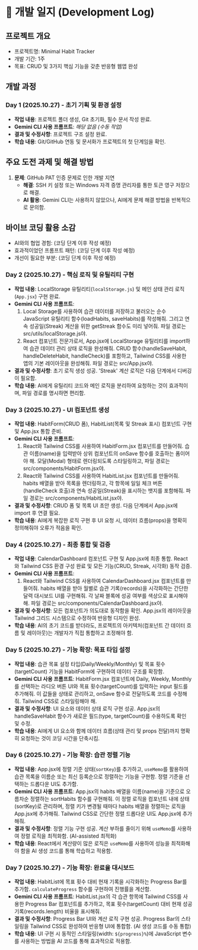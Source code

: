 # 📝 개발 일지 (Development Log)

## 프로젝트 개요
- 프로젝트명: Minimal Habit Tracker
- 개발 기간: 1주
- 목표: CRUD 및 3가지 핵심 기능을 갖춘 반응형 웹앱 완성

## 개발 과정
### Day 1 (2025.10.27) - 초기 기획 및 환경 설정
- **작업 내용**: 프로젝트 폴더 생성, Git 초기화, 필수 문서 작성 완료.
- **Gemini CLI 사용 프롬프트**: *해당 없음 (수동 작업)*
- **결과 및 수정사항**: 프로젝트 구조 설정 완료.
- **학습 내용**: Git/GitHub 연동 및 문서화가 프로젝트의 첫 단계임을 확인.

## 주요 도전 과제 및 해결 방법
1. **문제**: GitHub PAT 인증 문제로 인한 개발 지연
   - **해결**: SSH 키 설정 또는 Windows 자격 증명 관리자를 통한 토큰 영구 저장으로 해결.
   - **AI 활용**: Gemini CLI는 사용하지 않았으나, AI에게 문제 해결 방법을 반복적으로 문의함.

## 바이브 코딩 활용 소감
- AI와의 협업 경험: (코딩 단계 이후 작성 예정)
- 효과적이었던 프롬프트 패턴: (코딩 단계 이후 작성 예정)
- 개선이 필요한 부분: (코딩 단계 이후 작성 예정)

### Day 2 (2025.10.27) - 핵심 로직 및 유틸리티 구현
- **작업 내용**: LocalStorage 유틸리티(`localStorage.js`) 및 메인 상태 관리 로직(`App.jsx`) 구현 완료.
- **Gemini CLI 사용 프롬프트**:
  1. Local Storage를 사용하여 습관 데이터를 저장하고 불러오는 순수 JavaScript 유틸리티 함수(loadHabits, saveHabits)를 작성해줘. 그리고 연속 성공일(Streak) 계산을 위한 getStreak 함수도 미리 넣어줘. 파일 경로는 src/utils/localStorage.js야.
  2. React 컴포넌트 전문가로서, App.jsx에 LocalStorage 유틸리티를 import하여 습관 데이터 관리 상태 로직을 완성해줘. CRUD 함수(handleSaveHabit, handleDeleteHabit, handleCheck)를 포함하고, Tailwind CSS를 사용한 앱의 기본 레이아웃을 완성해줘. 파일 경로는 src/App.jsx야.
- **결과 및 수정사항**: 초기 로직 생성 성공. 'Streak' 계산 로직은 다음 단계에서 디버깅이 필요함.
- **학습 내용**: AI에게 유틸리티 코드와 메인 로직을 분리하여 요청하는 것이 효과적이며, 파일 경로를 명시하면 편리함.

### Day 3 (2025.10.27) - UI 컴포넌트 생성
- **작업 내용**: HabitForm(CRUD 폼), HabitList(목록 및 Streak 표시) 컴포넌트 구현 및 App.jsx 통합 준비.
- **Gemini CLI 사용 프롬프트**:
  1. React와 Tailwind CSS를 사용하여 HabitForm.jsx 컴포넌트를 만들어줘. 습관 이름(name)을 입력받아 상위 컴포넌트의 onSave 함수를 호출하는 폼이어야 해. 모달(Modal) 형태로 렌더링되도록 스타일링하고, 파일 경로는 src/components/HabitForm.jsx야.
  2. React와 Tailwind CSS를 사용하여 HabitList.jsx 컴포넌트를 만들어줘. habits 배열을 받아 목록을 렌더링하고, 각 항목에 일일 체크 버튼(handleCheck 호출)과 연속 성공일(Streak)을 표시하는 뱃지를 포함해줘. 파일 경로는 src/components/HabitList.jsx야.
- **결과 및 수정사항**: CRUD 폼 및 목록 UI 초안 생성. 다음 단계에서 App.jsx에 import 후 연결 필요.
- **학습 내용**: AI에게 복잡한 로직 구현 후 UI 요청 시, 데이터 흐름(props)을 명확히 정의해줘야 오류가 적음을 확인.

### Day 4 (2025.10.27) - 최종 통합 및 검증
- **작업 내용**: CalendarDashboard 컴포넌트 구현 및 App.jsx에 최종 통합. React와 Tailwind CSS 환경 구성 완료 및 모든 기능(CRUD, Streak, 시각화) 동작 검증.
- **Gemini CLI 사용 프롬프트**:
  1. React와 Tailwind CSS를 사용하여 CalendarDashboard.jsx 컴포넌트를 만들어줘. habits 배열을 받아 월별로 습관 기록(records)을 시각화하는 간단한 달력 대시보드 UI를 구현해줘. 각 날짜 블록에 성공 여부를 색상으로 표시해야 해. 파일 경로는 src/components/CalendarDashboard.jsx야.
- **결과 및 수정사항**: 모든 컴포넌트가 의도대로 동작함을 확인. App.jsx의 레이아웃을 Tailwind 그리드 시스템으로 수정하여 반응형 디자인 완성.
- **학습 내용**: AI의 초기 코드를 받더라도, 프로젝트의 아키텍처(컴포넌트 간 데이터 흐름 및 레이아웃)는 개발자가 직접 통합하고 조정해야 함.

### Day 5 (2025.10.27) - 기능 확장: 목표 타입 설정
- **작업 내용**: 습관 목표 설정 타입(Daily/Weekly/Monthly) 및 목표 횟수(targetCount) 기능을 HabitForm에 구현하여 데이터 구조를 확장함.
- **Gemini CLI 사용 프롬프트**: HabitForm.jsx 컴포넌트에 Daily, Weekly, Monthly를 선택하는 라디오 버튼 UI와 목표 횟수(targetCount)를 입력하는 input 필드를 추가해줘. 이 값들을 상태로 관리하고, onSave 함수로 전달하도록 코드를 수정해줘. Tailwind CSS로 스타일링해야 해.
- **결과 및 수정사항**: UI 요소와 데이터 상태 로직 구현 성공. App.jsx의 handleSaveHabit 함수가 새로운 필드(type, targetCount)를 수용하도록 확인 및 수정.
- **학습 내용**: AI에게 UI 요소와 함께 데이터 흐름(상태 관리 및 props 전달)까지 명확히 요청하는 것이 코딩 시간을 단축시킴.

### Day 6 (2025.10.27) - 기능 확장: 습관 정렬 기능
- **작업 내용**: App.jsx에 정렬 기준 상태(`sortKey`)를 추가하고, `useMemo`를 활용하여 습관 목록을 이름순 또는 최신 등록순으로 정렬하는 기능을 구현함. 정렬 기준을 선택하는 드롭다운 UI도 추가함.
- **Gemini CLI 사용 프롬프트**: App.jsx의 habits 배열을 이름(name)을 기준으로 오름차순 정렬하는 sortHabits 함수를 구현해줘. 이 정렬 로직을 컴포넌트 내에 상태(sortKey)로 관리하며, 정렬 키가 변경될 때마다 habits 배열을 정렬하는 로직을 App.jsx에 추가해줘. Tailwind CSS로 간단한 정렬 드롭다운 UI도 App.jsx에 추가해줘.
- **결과 및 수정사항**: 정렬 기능 구현 성공. 계산 부하를 줄이기 위해 `useMemo`를 사용하여 정렬 로직을 최적화함. (AI-assisted 최적화)
- **학습 내용**: React에서 계산량이 많은 로직은 `useMemo`를 사용하여 성능을 최적화해야 함을 AI 생성 코드를 통해 학습하고 적용함.

### Day 7 (2025.10.27) - 기능 확장: 완료율 대시보드
- **작업 내용**: HabitList에 목표 횟수 대비 현재 기록을 시각화하는 Progress Bar를 추가함. `calculateProgress` 함수를 구현하여 진행률을 계산함.
- **Gemini CLI 사용 프롬프트**: HabitList.jsx의 각 습관 항목에 Tailwind CSS를 사용한 Progress Bar 컴포넌트를 추가하고, 목표 횟수(targetCount) 대비 현재 성공 기록(records.length) 비율을 표시해줘.
- **결과 및 수정사항**: Progress Bar UI와 계산 로직 구현 성공. Progress Bar의 스타일링을 Tailwind CSS로 완성하여 반응형 UI에 통합함. (AI 생성 코드를 수동 통합)
- **학습 내용**: UI 구현 시 동적인 스타일링(width: `${progress}%`)에 JavaScript 변수를 사용하는 방법을 AI 코드를 통해 효과적으로 적용함.